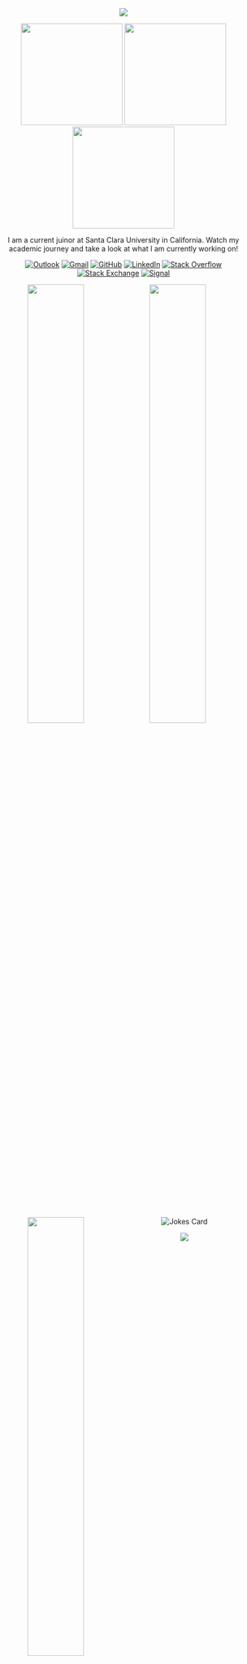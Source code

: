 <p align="center">
  <img src="https://capsule-render.vercel.app/api?text=✨Hi! My name is Marley💫&animation=fadeIn&type=waving&theme=radical&height=100"/>
</p>
<div id = "header" align = "center">
    <img src= "https://media3.giphy.com/media/SUcApSWjPwQMARvcM8/giphy.gif?cid=790b7611526d4cf52814ae817d2ba597a1770abe4c7ec68e&rid=giphy.gif&ct=s" width="200" height="200">
    <img src= "https://media1.giphy.com/media/2xPMQjuxsEFYwlbYWt/giphy.gif?cid=790b76119d89c4f915008b6e61fe9a6645dd411a0aa66047&rid=giphy.gif&ct=s" width="200" height="200">
    <img src= "https://media0.giphy.com/media/HwBlFQZFcAoUcPHZdX/giphy.gif?cid=790b761134047b4b0cb8aa097b476509ca261ad2ddf85c57&rid=giphy.gif&ct=s" width="200" height="200">
    <div>
      <p> I am a current juinor at Santa Clara University in California. Watch my academic journey and take a look at what I am currently working on!</p>
      
<p align="center">
    <a href="https://github.com/marleyyvon" target="_blank"><img alt="Outlook" src="https://img.shields.io/badge/Microsoft_Outlook-0078D4?style=flat-square&logo=microsoft-outlook&logoColor=white"></a>
    <a href="https://github.com/marleyyvon" target="_blank"><img alt="Gmail" src="https://img.shields.io/badge/Gmail-D14836?style=flat-square&logo=gmail&logoColor=white"></a>
    <a href="https://github.com/marleyyvon" target="_blank"><img alt="GitHub" src="https://img.shields.io/badge/-@marleyyvon-181717?style=flat-square&logo=GitHub&logoColor=white"></a>
    <a href="https://www.linkedin.com/in/marleywill" target="_blank"><img alt="LinkedIn" src="https://img.shields.io/badge/-LinkedIn-0077B5?style=flat-square&logo=Linkedin&logoColor=white"></a>
    <a href="https://stackoverflow.com/" target="_blank"><img alt="Stack Overflow" src="https://img.shields.io/badge/-Stack%20Overflow-FE7A16?style=flat-square&logo=Stack-Overflow&logoColor=white"></a>
    <a href="https://stackexchange.com" target="_blank"><img alt="Stack Exchange" src="https://img.shields.io/badge/-Stack%20Exchange-1E5297?style=flat-square&logo=Stack-Exchange&logoColor=white"></a>
     <a href="https://github.com/marleyyvon" target="_blank"><img alt="Signal" src="https://img.shields.io/badge/Signal-%23039BE5.svg?style=flat-square&logo=Signal&logoColor=white"></a>
</p>    

<img align="left" width="47%" src="https://github-readme-stats.vercel.app/api?username=marleyyvon&show_icons=true&theme=radical" />
<img align="left" width="47%" src="http://github-readme-streak-stats.herokuapp.com?user=marleyyvon&theme=radical&include_all_commits=true&count_private=true&date_format=M%20j%5B%2C%20Y%5D" />
</a>
<img align="left" width="47%" src="https://github-readme-stats.vercel.app/api/top-langs/?username=marleyyvon&theme=radical&langs_count=6&layout=compact" />
<img src="https://readme-jokes.vercel.app/api?hideBorder&theme=radical" alt="Jokes Card" />
</p>
<p align="center">
  <img src="https://capsule-render.vercel.app/api?type=waving&theme=radical&height=100&section=footer"/>
</p>   

